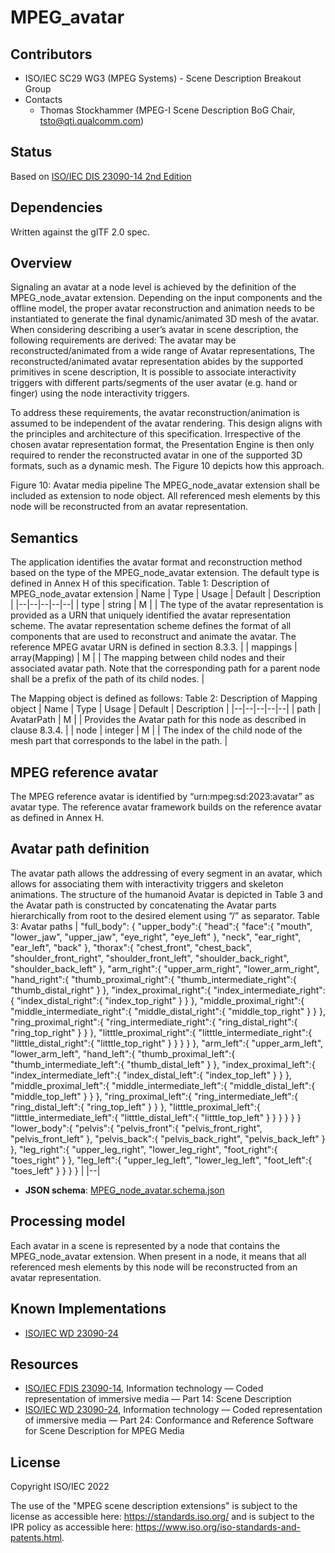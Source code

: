 # MPEG_avatar


## Contributors

* ISO/IEC SC29 WG3 (MPEG Systems) - Scene Description Breakout Group
* Contacts
  * Thomas Stockhammer (MPEG-I Scene Description BoG Chair, tsto@qti.qualcomm.com)

## Status

Based on [ISO/IEC DIS 23090-14 2nd Edition](https://www.iso.org/standard/80900.html)

## Dependencies

Written against the glTF 2.0 spec.

##	Overview
Signaling an avatar at a node level is achieved by the definition of the MPEG_node_avatar extension.
Depending on the input components and the offline model, the proper avatar reconstruction and animation needs to be instantiated to generate the final dynamic/animated 3D mesh of the avatar. 
When considering describing a user’s avatar in scene description, the following requirements are derived:
The avatar may be reconstructed/animated from a wide range of Avatar representations,
The reconstructed/animated avatar representation abides by the supported primitives in scene description,
It is possible to associate interactivity triggers with different parts/segments of the user avatar (e.g. hand or finger) using the node interactivity triggers.

To address these requirements, the avatar reconstruction/animation is assumed to be independent of the avatar rendering. This design aligns with the principles and architecture of this specification. Irrespective of the chosen avatar representation format, the Presentation Engine is then only required to render the reconstructed avatar in one of the supported 3D formats, such as a dynamic mesh. The Figure 10 depicts how this approach.

Figure 10: Avatar media pipeline
The MPEG_node_avatar extension shall be included as extension to node object. All referenced mesh elements by this node will be reconstructed from an avatar representation.

##	Semantics
The application identifies the avatar format and reconstruction method based on the type of the MPEG_node_avatar extension. The default type is defined in Annex H of this specification.
Table 1: Description of MPEG_node_avatar extension 
| Name | Type | Usage | Default | Description |
|--|--|--|--|--|
| type | string | M |  | The type of the avatar representation is provided as a URN that uniquely identified the avatar representation scheme. The avatar representation scheme defines the format of all components that are used to reconstruct and animate the avatar. The reference MPEG avatar URN is defined in section 8.3.3. |
| mappings | array(Mapping) | M |  | The mapping between child nodes and their associated avatar path. Note that the corresponding path for a parent node shall be a prefix of the path of its child nodes. |

The Mapping object is defined as follows:
Table 2: Description of Mapping object
| Name | Type | Usage | Default | Description |
|--|--|--|--|--|
| path | AvatarPath | M |  | Provides the Avatar path for this node as described in clause 8.3.4. |
| node | integer | M |  | The index of the child node of the mesh part that corresponds to the label in the path. |

##	MPEG reference avatar
The MPEG reference avatar is identified by “urn:mpeg:sd:2023:avatar” as avatar type. The reference avatar framework builds on the reference avatar as defined in Annex H.

##	Avatar path definition
The avatar path allows the addressing of every segment in an avatar, which allows for associating them with interactivity triggers and skeleton animations. The structure of the humanoid Avatar is depicted in Table 3 and the Avatar path is constructed by concatenating the Avatar parts hierarchically from root to the desired element using “/” as separator. 
Table 3: Avatar paths
| "full_body": {
	"upper_body":{
		"head":{
			"face":{
				"mouth",
				"lower_jaw",
				"upper_jaw",
				"eye_right",
				"eye_left"
			},
			"neck",
			"ear_right",
			"ear_left",
			"back"
		},
		"thorax":{
			"chest_front",
			"chest_back",
			"shoulder_front_right",
			"shoulder_front_left",
			"shoulder_back_right",
			"shoulder_back_left"
		},
		"arm_right":{
			"upper_arm_right",
			"lower_arm_right",
			"hand_right":{
				"thumb_proximal_right":{
					"thumb_intermediate_right":{
						"thumb_distal_right"
						}
				},
				"index_proximal_right":{
					"index_intermediate_right":{
						"index_distal_right":{
							"index_top_right"
						}
					}
				},
				"middle_proximal_right":{
					"middle_intermediate_right":{
						"middle_distal_right":{
							"middle_top_right"
						}
					}
				},
				"ring_proximal_right":{
					"ring_intermediate_right":{
						"ring_distal_right":{
							"ring_top_right"
						}
					}
				},
				"litttle_proximal_right":{
					"litttle_intermediate_right":{
						"litttle_distal_right":{
							"litttle_top_right"
						}
					}
				}
			}
		},
		"arm_left":{
			"upper_arm_left",
			"lower_arm_left",
			"hand_left":{
				"thumb_proximal_left":{
					"thumb_intermediate_left":{
						"thumb_distal_left"
						}
				},
				"index_proximal_left":{
					"index_intermediate_left":{
						"index_distal_left":{
							"index_top_left"
						}
					}
				},
				"middle_proximal_left":{
					"middle_intermediate_left":{
						"middle_distal_left":{
							"middle_top_left"
						}
					}
				},
				"ring_proximal_left":{
					"ring_intermediate_left":{
						"ring_distal_left":{
							"ring_top_left"
						}
					}
				},
				"litttle_proximal_left":{
					"litttle_intermediate_left":{
						"litttle_distal_left":{
							"litttle_top_left"
						}
					}
				}
			}
		}
	}
	"lower_body":{
		"pelvis":{
			"pelvis_front":{
				"pelvis_front_right",
				"pelvis_front_left"
			},
			"pelvis_back":{
				"pelvis_back_right",
				"pelvis_back_left"
			}
		},
		"leg_right":{
			"upper_leg_right",
			"lower_leg_right",
			"foot_right":{
				"toes_right"
			}
		},
		"leg_left":{
			"upper_leg_left",
			"lower_leg_left",
			"foot_left":{
				"toes_left"
			}
		}
	}
} |
|--|


* **JSON schema**: [MPEG_node_avatar.schema.json](/Extensions/MPEG_node_avatar/schema/MPEG_node_avatar.schema.json)

##	Processing model
Each avatar in a scene is represented by a node that contains the MPEG_node_avatar extension. When present in a node, it means that all referenced mesh elements by this node will be reconstructed from an avatar representation. 


## Known Implementations

* [ISO/IEC WD 23090-24](https://www.iso.org/standard/83696.html)

## Resources

* [ISO/IEC FDIS 23090-14](https://www.iso.org/standard/80900.html), Information technology — Coded representation of immersive media — Part 14: Scene Description 
* [ISO/IEC WD 23090-24](https://www.iso.org/standard/83696.html), Information technology — Coded representation of immersive media — Part 24: Conformance and Reference Software for Scene Description for MPEG Media

## License

Copyright ISO/IEC 2022

The use of the "MPEG scene description extensions" is subject to the license as accessible here: https://standards.iso.org/ and is subject to the IPR policy as accessible here: https://www.iso.org/iso-standards-and-patents.html.

